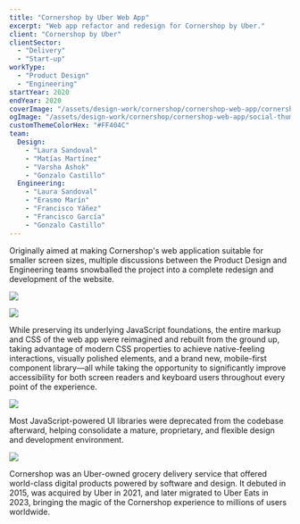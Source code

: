 ```yaml
---
title: "Cornershop by Uber Web App"
excerpt: "Web app refactor and redesign for Cornershop by Uber."
client: "Cornershop by Uber"
clientSector:
  - "Delivery"
  - "Start-up"
workType:
  - "Product Design"
  - "Engineering"
startYear: 2020
endYear: 2020
coverImage: "/assets/design-work/cornershop/cornershop-web-app/cornershop-web-app-iphone-11-and-ipad-pro-11-inch.png"
ogImage: "/assets/design-work/cornershop/cornershop-web-app/social-thumbnail.png"
customThemeColorHex: "#FF404C"
team:
  Design:
    - "Laura Sandoval"
    - "Matías Martínez"
    - "Varsha Ashok"
    - "Gonzalo Castillo"
  Engineering:
    - "Laura Sandoval"
    - "Erasmo Marín"
    - "Francisco Yáñez"
    - "Francisco García"
    - "Gonzalo Castillo"
---
```


Originally aimed at making Cornershop's web application suitable for smaller screen sizes, multiple discussions between the Product Design and Engineering teams snowballed the project into a complete redesign and development of the website.

![](/assets/design-work/cornershop/cornershop-web-app/cornershop-web-app-iphone-11-dark-mode.png)

![](/assets/design-work/cornershop/cornershop-web-app/cornershop-web-app-ipad-pro-11-inch.png)

While preserving its underlying JavaScript foundations, the entire markup and CSS of the web app were reimagined and rebuilt from the ground up, taking advantage of modern CSS properties to achieve native-feeling interactions, visually polished elements, and a brand new, mobile-first component library—all while taking the opportunity to significantly improve accessibility for both screen readers and keyboard users throughout every point of the experience.

![](/assets/design-work/cornershop/cornershop-web-app/cornershop-web-app-iphone-11-fruits-and-vegetables.png)

Most JavaScript-powered UI libraries were deprecated from the codebase afterward, helping consolidate a mature, proprietary, and flexible design and development environment.

![](/assets/design-work/cornershop/cornershop-web-app/cornershop-web-app-iphone-11-and-iphone-se-2.png)

Cornershop was an Uber-owned grocery delivery service that offered world-class digital products powered by software and design. It debuted in 2015, was acquired by Uber in 2021, and later migrated to Uber Eats in 2023, bringing the magic of the Cornershop experience to millions of users worldwide.